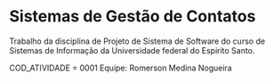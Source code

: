# Sistemas de Gestão de Contatos
Trabalho da disciplina de Projeto de Sistema de Software do curso de Sistemas de Informação da Universidade federal do Espirito Santo.


COD_ATIVIDADE = 0001
Equipe: Romerson Medina Nogueira
